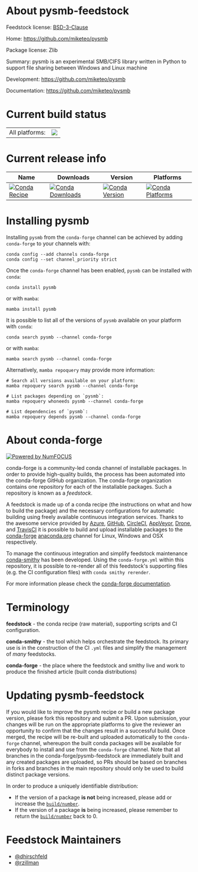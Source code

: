 About pysmb-feedstock
=====================

Feedstock license: [BSD-3-Clause](https://github.com/conda-forge/pysmb-feedstock/blob/main/LICENSE.txt)

Home: https://github.com/miketeo/pysmb

Package license: Zlib

Summary: pysmb is an experimental SMB/CIFS library written in Python to support file sharing between Windows and Linux machine

Development: https://github.com/miketeo/pysmb

Documentation: https://github.com/miketeo/pysmb

Current build status
====================


<table><tr><td>All platforms:</td>
    <td>
      <a href="https://dev.azure.com/conda-forge/feedstock-builds/_build/latest?definitionId=10258&branchName=main">
        <img src="https://dev.azure.com/conda-forge/feedstock-builds/_apis/build/status/pysmb-feedstock?branchName=main">
      </a>
    </td>
  </tr>
</table>

Current release info
====================

| Name | Downloads | Version | Platforms |
| --- | --- | --- | --- |
| [![Conda Recipe](https://img.shields.io/badge/recipe-pysmb-green.svg)](https://anaconda.org/conda-forge/pysmb) | [![Conda Downloads](https://img.shields.io/conda/dn/conda-forge/pysmb.svg)](https://anaconda.org/conda-forge/pysmb) | [![Conda Version](https://img.shields.io/conda/vn/conda-forge/pysmb.svg)](https://anaconda.org/conda-forge/pysmb) | [![Conda Platforms](https://img.shields.io/conda/pn/conda-forge/pysmb.svg)](https://anaconda.org/conda-forge/pysmb) |

Installing pysmb
================

Installing `pysmb` from the `conda-forge` channel can be achieved by adding `conda-forge` to your channels with:

```
conda config --add channels conda-forge
conda config --set channel_priority strict
```

Once the `conda-forge` channel has been enabled, `pysmb` can be installed with `conda`:

```
conda install pysmb
```

or with `mamba`:

```
mamba install pysmb
```

It is possible to list all of the versions of `pysmb` available on your platform with `conda`:

```
conda search pysmb --channel conda-forge
```

or with `mamba`:

```
mamba search pysmb --channel conda-forge
```

Alternatively, `mamba repoquery` may provide more information:

```
# Search all versions available on your platform:
mamba repoquery search pysmb --channel conda-forge

# List packages depending on `pysmb`:
mamba repoquery whoneeds pysmb --channel conda-forge

# List dependencies of `pysmb`:
mamba repoquery depends pysmb --channel conda-forge
```


About conda-forge
=================

[![Powered by
NumFOCUS](https://img.shields.io/badge/powered%20by-NumFOCUS-orange.svg?style=flat&colorA=E1523D&colorB=007D8A)](https://numfocus.org)

conda-forge is a community-led conda channel of installable packages.
In order to provide high-quality builds, the process has been automated into the
conda-forge GitHub organization. The conda-forge organization contains one repository
for each of the installable packages. Such a repository is known as a *feedstock*.

A feedstock is made up of a conda recipe (the instructions on what and how to build
the package) and the necessary configurations for automatic building using freely
available continuous integration services. Thanks to the awesome service provided by
[Azure](https://azure.microsoft.com/en-us/services/devops/), [GitHub](https://github.com/),
[CircleCI](https://circleci.com/), [AppVeyor](https://www.appveyor.com/),
[Drone](https://cloud.drone.io/welcome), and [TravisCI](https://travis-ci.com/)
it is possible to build and upload installable packages to the
[conda-forge](https://anaconda.org/conda-forge) [anaconda.org](https://anaconda.org/)
channel for Linux, Windows and OSX respectively.

To manage the continuous integration and simplify feedstock maintenance
[conda-smithy](https://github.com/conda-forge/conda-smithy) has been developed.
Using the ``conda-forge.yml`` within this repository, it is possible to re-render all of
this feedstock's supporting files (e.g. the CI configuration files) with ``conda smithy rerender``.

For more information please check the [conda-forge documentation](https://conda-forge.org/docs/).

Terminology
===========

**feedstock** - the conda recipe (raw material), supporting scripts and CI configuration.

**conda-smithy** - the tool which helps orchestrate the feedstock.
                   Its primary use is in the construction of the CI ``.yml`` files
                   and simplify the management of *many* feedstocks.

**conda-forge** - the place where the feedstock and smithy live and work to
                  produce the finished article (built conda distributions)


Updating pysmb-feedstock
========================

If you would like to improve the pysmb recipe or build a new
package version, please fork this repository and submit a PR. Upon submission,
your changes will be run on the appropriate platforms to give the reviewer an
opportunity to confirm that the changes result in a successful build. Once
merged, the recipe will be re-built and uploaded automatically to the
`conda-forge` channel, whereupon the built conda packages will be available for
everybody to install and use from the `conda-forge` channel.
Note that all branches in the conda-forge/pysmb-feedstock are
immediately built and any created packages are uploaded, so PRs should be based
on branches in forks and branches in the main repository should only be used to
build distinct package versions.

In order to produce a uniquely identifiable distribution:
 * If the version of a package **is not** being increased, please add or increase
   the [``build/number``](https://docs.conda.io/projects/conda-build/en/latest/resources/define-metadata.html#build-number-and-string).
 * If the version of a package **is** being increased, please remember to return
   the [``build/number``](https://docs.conda.io/projects/conda-build/en/latest/resources/define-metadata.html#build-number-and-string)
   back to 0.

Feedstock Maintainers
=====================

* [@dhirschfeld](https://github.com/dhirschfeld/)
* [@rzillman](https://github.com/rzillman/)

